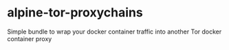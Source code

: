 # alpine-tor-proxychains
Simple bundle to wrap your docker container traffic into another Tor docker container proxy
